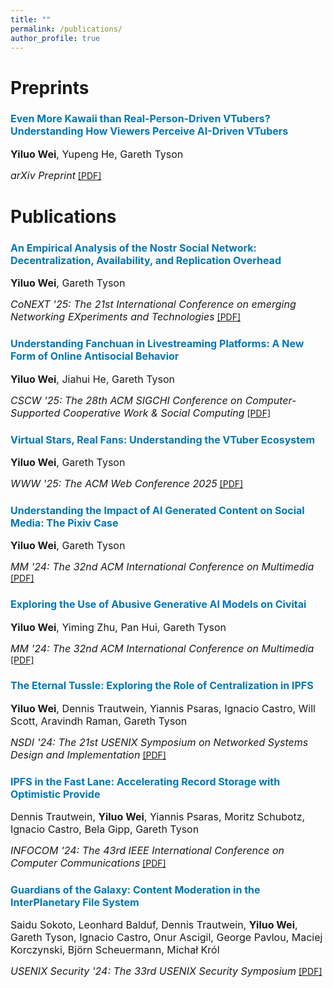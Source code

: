 ```yaml
---
title: ""
permalink: /publications/
author_profile: true
---
```


Preprints
===

### <font size="3"><span style="color:rgb(0, 119, 181)">Even More Kawaii than Real-Person-Driven VTubers? Understanding How Viewers Perceive AI-Driven VTubers</span></font> 
<font size="3"><b>Yiluo Wei</b>, Yupeng He, Gareth Tyson</font>

<font size="3"><i>arXiv Preprint</i></font> [[PDF]]() 

Publications
===

### <font size="3"><span style="color:rgb(0, 119, 181)">An Empirical Analysis of the Nostr Social Network: Decentralization, Availability, and Replication Overhead</span></font>  
<font size="3"><b>Yiluo Wei</b>, Gareth Tyson</font>

<font size="3"><i>CoNEXT '25: The 21st International Conference on emerging Networking EXperiments and Technologies</i></font> [[PDF]](https://arxiv.org/pdf/2402.05709) 


### <font size="3"><span style="color:rgb(0, 119, 181)">Understanding Fanchuan in Livestreaming Platforms: A New Form of Online Antisocial Behavior</span></font> 
<font size="3"><b>Yiluo Wei</b>, Jiahui He, Gareth Tyson</font>

<font size="3"><i>CSCW '25: The 28th ACM SIGCHI Conference on Computer-Supported Cooperative Work & Social Computing</i></font> [[PDF]](https://arxiv.org/pdf/2509.00780)


### <font size="3"><span style="color:rgb(0, 119, 181)">Virtual Stars, Real Fans: Understanding the VTuber Ecosystem</span></font> 
<font size="3"><b>Yiluo Wei</b>, Gareth Tyson</font>

<font size="3"><i>WWW '25: The ACM Web Conference 2025</i></font> [[PDF]](https://arxiv.org/pdf/2502.01553) 


### <font size="3"><span style="color:rgb(0, 119, 181)">Understanding the Impact of AI Generated Content on Social Media: The Pixiv Case</span></font> 
<font size="3"><b>Yiluo Wei</b>, Gareth Tyson</font>

<font size="3"><i>MM '24: The 32nd ACM International Conference on Multimedia</i></font> [[PDF]](https://arxiv.org/pdf/2402.18463) 


### <font size="3"><span style="color:rgb(0, 119, 181)">Exploring the Use of Abusive Generative AI Models on Civitai</span></font> 
<font size="3"><b>Yiluo Wei</b>, Yiming Zhu, Pan Hui, Gareth Tyson</font>

<font size="3"><i>MM '24: The 32nd ACM International Conference on Multimedia</i></font> [[PDF]](https://arxiv.org/pdf/2407.12876)


### <font size="3"><span style="color:rgb(0, 119, 181)">The Eternal Tussle: Exploring the Role of Centralization in IPFS</span></font> 
<font size="3"><b>Yiluo Wei</b>, Dennis Trautwein, Yiannis Psaras, Ignacio Castro, Will Scott, Aravindh Raman, Gareth Tyson</font>

<font size="3"><i>NSDI '24: The 21st USENIX Symposium on Networked Systems Design and Implementation</i></font> [[PDF]](https://www.usenix.org/system/files/nsdi24-wei.pdf) 


### <font size="3"><span style="color:rgb(0, 119, 181)">IPFS in the Fast Lane: Accelerating Record Storage with Optimistic Provide</span></font> 
<font size="3">Dennis Trautwein, <b>Yiluo Wei</b>, Yiannis Psaras, Moritz Schubotz, Ignacio Castro, Bela Gipp, Gareth Tyson</font>

<font size="3"><i>INFOCOM '24: The 43rd IEEE International Conference on Computer Communications</i></font> [[PDF]](https://ieeexplore.ieee.org/abstract/document/10621404) 


### <font size="3"><span style="color:rgb(0, 119, 181)">Guardians of the Galaxy: Content Moderation in the InterPlanetary File System</span></font> 
<font size="3">Saidu Sokoto, Leonhard Balduf, Dennis Trautwein, <b>Yiluo Wei</b>, Gareth Tyson, Ignacio Castro, Onur Ascigil, George Pavlou, Maciej Korczynski, Björn Scheuermann, Michał Król</font>

<font size="3"><i>USENIX Security '24: The 33rd USENIX Security Symposium</i></font> [[PDF]](https://www.usenix.org/system/files/usenixsecurity24-sokoto.pdf) 
